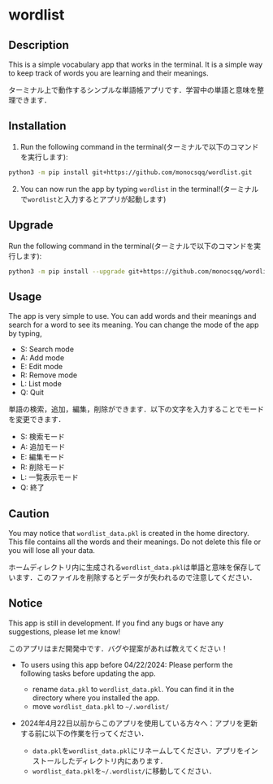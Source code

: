 # wordlist

## Description
This is a simple vocabulary app that works in the terminal. It is a simple way to keep track of words you are learning and their meanings.

ターミナル上で動作するシンプルな単語帳アプリです．学習中の単語と意味を整理できます．

## Installation
1. Run the following command in the terminal(ターミナルで以下のコマンドを実行します):
```bash
python3 -m pip install git+https://github.com/monocsqq/wordlist.git
```
2. You can now run the app by typing `wordlist` in the terminal!(ターミナルで`wordlist`と入力するとアプリが起動します)

## Upgrade
Run the following command in the terminal(ターミナルで以下のコマンドを実行します):
```bash
python3 -m pip install --upgrade git+https://github.com/monocsqq/wordlist.git
```

## Usage
The app is very simple to use. You can add words and their meanings and search for a word to see its meaning.
You can change the mode of the app by typing,
- S: Search mode
- A: Add mode
- E: Edit mode
- R: Remove mode
- L: List mode
- Q: Quit


単語の検索，追加，編集，削除ができます．以下の文字を入力することでモードを変更できます．
- S: 検索モード
- A: 追加モード
- E: 編集モード
- R: 削除モード
- L: 一覧表示モード
- Q: 終了


## Caution
You may notice that `wordlist_data.pkl` is created in the home directory. This file contains all the words and their meanings. Do not delete this file or you will lose all your data.

ホームディレクトリ内に生成される`wordlist_data.pkl`は単語と意味を保存しています．このファイルを削除するとデータが失われるので注意してください．

## Notice
This app is still in development. If you find any bugs or have any suggestions, please let me know!

このアプリはまだ開発中です．バグや提案があれば教えてください！

- To users using this app before 04/22/2024: Please perform the following tasks before updating the app.
    - rename `data.pkl` to `wordlist_data.pkl`. You can find it in the directory where you installed the app.
    - move `wordlist_data.pkl` to `~/.wordlist/`

- 2024年4月22日以前からこのアプリを使用している方々へ：アプリを更新する前に以下の作業を行ってください．
    - `data.pkl`を`wordlist_data.pkl`にリネームしてください．アプリをインストールしたディレクトリ内にあります．
    - `wordlist_data.pkl`を`~/.wordlist/`に移動してください．
```
